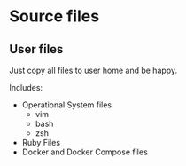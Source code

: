 # Source files

## User files

Just copy all files to user home and be happy.

Includes:
* Operational System files
  * vim
  * bash
  * zsh
* Ruby Files
* Docker and Docker Compose files

